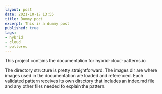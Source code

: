 ```yaml
---
layout: post
date: 2021-10-17 13:55
title: Dummy post
excerpt: This is a dummy post
published: true
tags:
- hybrid
- cloud
- patterns
---
```


This project contains the documentation for hybrid-cloud-patterns.io

The directory structure is pretty straightforward. The images dir are where images used in the documentation are loaded and referenced. Each validated pattern receives its own directory that includes an index.md file and any other files needed fo explain the pattern. 
